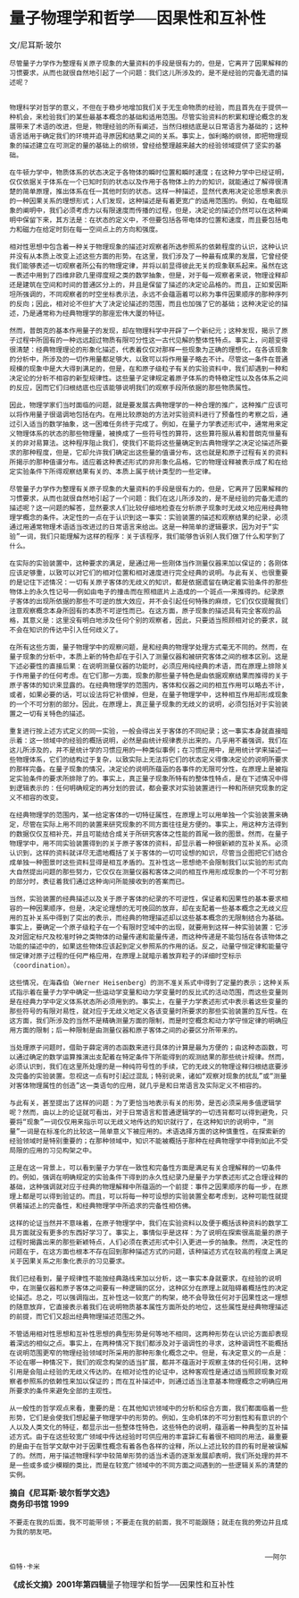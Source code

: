 # 量子物理学和哲学──因果性和互补性

 文/尼耳斯·玻尔

     
    尽管量子力学作为整理有关原子现象的大量资料的手段是很有力的，但是，它离开了因果解释的习惯要求，从而也就很自然地引起了一个问题：我们这儿所涉及的，是不是经验的完备无遗的描述呢？

  
    物理科学对哲学的意义，不但在于稳步地增加我们关于无生命物质的经验，而且首先在于提供一种机会，来检验我们的某些最基本概念的基础和适用范围。尽管实验资料的积累和理论概念的发展带来了术语的改进，但是，物理经验的所有阐述，当然归根结底是以日常语言为基础的；这种语言适用于确定我们的环境并追寻原因和结果之间的关系。事实上，伽利略的纲领，即把物理现象的描述建立在可测定的量的基础上的纲领，曾经给整理越来越大的经验领域提供了坚实的基础。

    在牛顿力学中，物质体系的状态决定于各物体的瞬时位置和瞬时速度；在这种力学中已经证明，仅仅依据关于体系在一个已知时刻的状态以及作用于各物体上的力的知识，就能通过了解得很清楚的简单原理，推出体系在任一其他时刻的状态。这样一种描述，显然代表用决定论思想来表示的一种因果关系的理想形式；人们发现，这种描述是有着更宽广的适用范围的。例如，在电磁现象的阐明中，我们必须考虑力以有限速度而传播的过程，但是，决定论的描述仍然可以在这种阐明中保留下来，其方法是：在状态的定义中，不但要包括各带电体的位置和速度，而且要包括电力和磁力在给定时刻在每一空间点上的方向和强度。

    相对性思想中包含着一种关于物理现象的描述对观察者所选参照系的依赖程度的认识，这种认识并没有从本质上改变上述这些方面的形势。在这里，我们涉及了一种最有成果的发展，它曾经使我们能够表述一切观察者所公有的物理定律，并将以前显得彼此无关的现象联系起来。虽然在这一表述中用到了四维非欧几里得度规之类的数学抽象，但是，对于每一观察者来说，物理诠释却还是建筑在空间和时间的普通区分上的，并且是保留了描述的决定论品格的。而且，正如爱因斯坦所强调的，不同观察者的时空坐标表示法，永远不会蕴涵着可以称为事件因果顺序的那种序列的反向；因此，相对论不但扩大了决定论描述的范围，而且也加强了它的基础；这种决定论的描述，乃是通常称为经典物理学的那座宏伟大厦的特征。

    然而，普朗克的基本作用量子的发现，却在物理科学中开辟了一个新纪元；这种发现，揭示了原子过程中所固有的一种远远超过物质有限可分性这一古代见解的整体性特点。事实上，问题变得很清楚：经典物理理论的形象化描述，代表着仅仅对那样一些现象为正确的理想化，在各该现象的分析中，所涉及的一切作用量都足够大，以致可以将作用量子略去不计。尽管这一条件在普通规模的现象中是大大得到满足的，但是，在和原子级粒子有关的实验资料中，我们却遇到一种和决定论的分析不相容的新型规律性。这些量子定律规定着原子体系的奇特稳定性以及各体系之间的反应，因而它们归根结底也应该能够说明我们的观察手段所依据的那些物质属性。

    因此，物理学家们当时面临的问题，就是要发展古典物理学的一种合理的推广，这种推广应该可以将作用量子很谐调地包括在内。在用比较原始的方法对实验资料进行了预备性的考察之后，通过引入适当的数学抽象，这一困难任务终于完成了。例如，在量子力学表述形式中，通常用来定义物理体系的状态的那些物理量，被换成了一些符号性的算符，这些算符服从着和普朗克恒量有关的非对易算法。这种程序阻止我们，使我们不能将这些量确定到古典物理学之决定论描述所要求的那种程度，但是，它却允许我们确定出这些量的值谱分布，这也就是和原子过程有关的资料所揭示的那种值谱分布。适应着这种表述形式的非形象化品格，它的物理诠释被表示成了和在给定实验条件下所得观察结果有关的、本质上属于统计类型的一些定律。

    尽管量子力学作为整理有关原子现象的大量资料的手段是很有力的，但是，它离开了因果解释的习惯要求，从而也就很自然地引起了一个问题：我们在这儿所涉及的，是不是经验的完备无遗的描述呢？这一问题的解答，显然要求人们比较仔细地检查在分析原子现象时无歧义地应用经典物理学概念的条件。决定性的一点在于认识到这一事实：实验装置的描述和观察结果的纪录，必须通过用通常物理术语适当改进过的日常语言来给出。这是一种简单的逻辑要求，因为对于“实验”一词，我们只能理解为这样的程序：关于该程序，我们能够告诉别人我们做了什么和学到了什么。

    在实际的实验装置中，这种要求的满足，是通过用一些刚体当作测量仪器来加以保证的；各刚体应该足够重，以致可以对它们的相对位置和相对速度进行完全经典的说明。与此有关、也很重要的是记住下述情况：一切有关原子客体的无歧义的知识，都是依据遗留在确定着实验条件的那些物体上的永久性记号──例如由电子的撞击而在照相底片上造成的一个斑点──来推得的。纪录原子客体的出现所依据的那些不可逆的放大效应，并不会引起任何特殊的麻烦，它们仅仅提醒我们注意观察概念本身所固有的本质不可逆性而已。在这方面，原子现象的描述具有完全客观的品格，其意义是：这里没有明白地涉及任何个别的观察者，因此，只要适当照顾相对论的要求，就不会在知识的传达中引入任何歧义了。

    在所有这些方面，量子物理学中的观察问题，是和经典的物理学处理方式毫无不同的。然而，在量子现象的分析中，本质上新的特色却在于引入了测量仪器和被研究客体之间的根本区别。这是下述必要性的直接后果：在说明测量仪器的功能时，必须应用纯经典的术语，而在原理上排除关于作用量子的任何考虑。在它们那一方面，现象的那些量子特色是由依据观察结果而推得的关于原子客体的知识来显露的。在经典物理学的范围内，客体和仪器之间的相互作用可以略去不计，或者，如果必要的话，可以设法将它补偿掉，但是，在量子物理学中，这种相互作用却形成现象的一个不可分割的部分。因此，在原理上，真正量子现象的无歧义的说明，必须包括对于实验装置之一切有关特色的描述。

    重复进行按上述方式定义的同一实验，一般会得出关于客体的不同纪录；这一事实本身就直接暗示着：这一领域中的经验的概括说明，必然是由统计规律表示出来的。几乎用不着强调，我们在这儿所涉及的，并不是统计学的习惯应用的一种类似事例；在习惯应用中，是用统计学来描述一些物理体系，它们的结构过于复杂，以致实际上无法将它们的状态定义得像决定论的说明所要求的那样完备。在量子现象的情况，决定论的说明所蕴涵的各事件的无限可分性，在原理上是被指定实验条件的要求所排除了的。事实上，真正量子现象所特有的整体性特点，是在下述情况中得到逻辑表示的：任何明确规定的再分划的尝试，都会要求对实验装置进行一种和所研究现象的定义不相容的改变。

    在经典物理学的范围内，某一给定客体的一切特征属性，在原理上可以用单独一个实验装置来确定，尽管在实际上用不同的装置来研究现象的不同方面往往是方便的。事实上，用这种方法得到的数据仅仅互相补充，并且可能结合成关于所研究客体之性能的首尾一致的图景。然而，在量子物理学中，用不同实验装置得到的关于原子客体的资料，却显示着一种很新颖的互补关系。必须认识到，这样的资料就详尽无遗地概括了关于客体的一切可设想的知识，尽管当企图把它们结合成单独一种图景时这些资料显得是相互矛盾的。互补性这一思想绝不会限制我们以实验的形式向大自然提出问题的那些努力，它仅仅在测量仪器和客体之间的相互作用形成现象的一个不可分割的部分时，表征着我们通过这种询问所能接收到的答案而已。

    当然，实验装置的经典描述以及关于原子客体的纪录的不可逆性，保证着和因果性的基本要求相容的一种因果顺序，但是，决定论理想的无可挽回的放弃，却在支配着一些基本概念之无歧义应用的互补关系中得到了突出的表示，而经典的物理描述却以这些基本概念的无限制结合为基础。事实上，要确定一个原子级粒子在一个有限时空域中的出现，就要用到这样一种实验装置：它涉及对固定标尺及校准时钟之类物体的动量传递和能量传递，而这种传递是不能包括在各该物体之功能的描述中的，如果这些物体应该起到定义参照系的作用的话。反之，动量守恒定律和能量守恒定律对原子过程的任何严格应用，在原理上就暗示着放弃粒子的详细时空标示（coordination）。

    这些情况，在海森伯（Werner Heisenberg）的测不准关系式中得到了定量的表示；这种关系式指示着在量子力学中确定一些运动学变量和动力学变量时的反比式的活动范围，而这些变量则是在经典力学中定义体系状态所必须用到的。事实上，在量子力学表述形式中表示着这些变量的那些符号的有限对易性，就对应于无歧义地定义各该变量时所要求的那些实验装置的互斥性。在这方面，我们所涉及的当然不是精确测量方面的限制，而是时空概念和动力学守恒定律的明确应用方面的限制；后一种限制是由测量仪器和原子客体之间的必要区分所带来的。

    当处理原子问题时，借助于薛定谔的态函数来进行具体的计算是最为方便的；由这种态函数，可以通过确定的数学运算推演出支配着在特定条件下所能得到的观测结果的那些统计规律。然而，必须认识到，我们在这里所处理的是一种纯符号性的手续，它的无歧义的物理诠释归根结底要涉及完备的实验装置。忽视这一点有时引起过混乱；特别说来，诸如“观察对现象的扰乱”或“测量对客体物理属性的创造”这一类语句的应用，就几乎是和日常语言及实际定义不相容的。

    与此有关，甚至提出了这样的问题：为了更恰当地表示有关的形势，是否必须采用多值逻辑学呢？然而，由以上的论证就可看出，对于日常语言和普通逻辑学的一切违背都可以得到避免，只要将“现象”一词仅仅用来指示可以无歧义地传达的知识就行了，在这种知识的说明中，“测量”一词是在标准化的比较这一简单意义下被应用的。术语选择方面的这种慎重性，在探索新的经验领域时是特别重要的；在那种领域中，知识不能被概括于那种在经典物理学中得到如此不受局限的应用的习见构架之中。

    正是在这一背景上，可以看到量子力学在一致性和完备性方面是满足有关合理解释的一切条件的。例如，强调在明确规定的实验条件下得到的永久性纪录乃是量子力学表述形式之合理诠释的基础，这种强调就对应于经典的物理解释中所蕴涵的一个前提：事件之因果顺序的每一步，在原理上都是可以得到验证的。而且，可以将每一种可设想的实验装置全都考虑到，这种可能性就提供着描述上的完备性，和经典物理学中所追求的完备性相仿佛。

    这样的论证当然并不意味着，在原子物理学中，我们在实验资料以及便于概括该种资料的数学工具方面就没有更多的东西好学习了。事实上，事情似乎是这样：为了说明在探索很高能量的原子过程时揭露出来的那些新颖特点，人们必须在表述形式中引入更进一步的抽象。然而，决定性的问题在于，在这方面也根本不存在回到那种描述方式的问题，该种描述方式在较高的程度上满足关于因果关系之形象化表示的习见要求。

    我们已经看到，量子规律性不能按经典路线来加以分析，这一事实本身就要求，在经验的说明中，在测量仪器和原子客体之间要有一种逻辑的区分，这种区分在原理上就阻碍着概括性的决定论描述。总之，可以强调指出，互补性这一较宽广的构架，绝不会导致任何对于因果性这一理想的随意放弃，它直接表示着我们在说明物质基本属性方面所处的地位，这些属性是经典物理描述的前提，而它们又超出经典物理描述范围之外。

    不管适用相对性思想和互补性思想的典型形势是何等地不相同，这两种形势在认识论方面却表现着深远的相似之点。事实上，在两种情况下我们都涉及对于谐调性的寻求，这种谐调性不能概括在说明范围更窄的物理经验领域时所采用的那种形象化概念之中。但是，有决定意义的一点是：不论在哪一种情况下，我们的观念构架的适当扩展，都并不蕴涵对于观察主体的任何引用，这种引用是会阻止经验的无歧义传达的。在相对论性的论证中，这种客观性是通过适当照顾现象对观察者参照系的依赖性来加以保证的；而在互补描述中，则通过适当注意基本物理概念之明确应用所要求的条件来避免全部的主观性。

    从一般性的哲学观点来看，重要的是：在其他知识领域中的分析和综合方面，我们都面临着一些形势，它们是会使我们想起量子物理学中的形势的。例如，生命机体的不可分割性和有意识的个人以及人类文化的特征，都显示出一些整体性特色，这些特色的说明，蕴涵着一种典型的互补描述方式。由于在这些较宽广领域中传达经验时可供应用的丰富辞汇有着很不相同的用法，最重要的是由于在哲学文献中对于因果性概念有着各色各样的诠释，所以上述比较的目的有时是被误解了的。然而，用于描述物理科学中较简单形势的适当术语的逐渐发展却表明，我们所处理的并不是一些或多或少模糊的类比，而是在较宽广领域中的不同方面之间遇到的一些逻辑关系的清楚的实例。

**摘自《尼耳斯·玻尔哲学文选》  
商务印书馆 1999**

      
    不要走在我的后面，我不可能带领；不要走在我的前面，我不可能跟随；就走在我的旁边并且成为我的朋友吧。

           
                                                                    ──阿尔伯特·卡米

                                                                   
**《成长文摘》2001年第四辑**量子物理学和哲学──因果性和互补性

